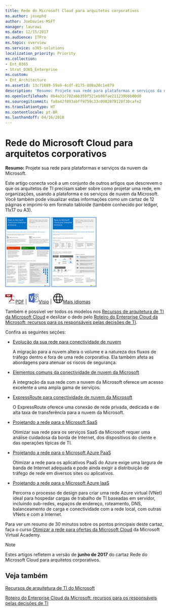 ```yaml
---
title: Rede do Microsoft Cloud para arquitetos corporativos
ms.author: josephd
author: JoeDavies-MSFT
manager: laurawi
ms.date: 12/15/2017
ms.audience: ITPro
ms.topic: overview
ms.service: o365-solutions
localization_priority: Priority
ms.collection:
- Ent_O365
- Strat_O365_Enterprise
ms.custom:
- Ent_Architecture
ms.assetid: 13c71689-59a9-4cdf-8175-808a20c1e879
description: 'Resumo: Projete sua rede para plataformas e serviços da nuvem da Microsoft.'
ms.openlocfilehash: 8b4a31c782abb359f521eb86fae211239bbb80d0
ms.sourcegitcommit: fa8a42f093abff9759c33c0902878128f30cafe2
ms.translationtype: HT
ms.contentlocale: pt-BR
ms.lasthandoff: 04/16/2018
---
```

# <a name="microsoft-cloud-networking-for-enterprise-architects"></a>Rede do Microsoft Cloud para arquitetos corporativos

 **Resumo:** Projete sua rede para plataformas e serviços da nuvem da Microsoft.
  
Este artigo conecta você a um conjunto de outros artigos que descrevem o que os arquitetos de TI precisam saber sobre como projetar uma rede, em organizações, usando a plataforma e os serviços de nuvem da Microsoft. Você também pode visualizar estas informações como um cartaz de 12 páginas e imprimi-lo em formato tabloide (também conhecido por ledger, 11x17 ou A3).
  
[![Imagem em miniatura do modelo de sistema de rede em nuvem da Microsoft](images/95e8ab6a-b4d0-4836-acc1-b0b77ebf46e6.png)  
](https://go.microsoft.com/fwlink/p/?linkid=842073)
  
![Arquivo PDF](images/ITPro_Other_PDFicon.png)[PDF](https://go.microsoft.com/fwlink/p/?linkid=842073) | ![Arquivo do Visio](images/ITPro_Other_VisioIcon.jpg)[Visio](https://go.microsoft.com/fwlink/p/?linkid=842074) | ![Ver uma página com as versões em outros idiomas](images/e16c992d-b0f8-48ae-bf44-db7a9fcaab9e.png)[Mais idiomas](https://www.microsoft.com/download/details.aspx?id=54425)
  
Também é possível ver todos os modelos nos [Recursos de arquitetura de TI da Microsoft Cloud](microsoft-cloud-it-architecture-resources.md) e deslizar o dedo pelo [Roteiro do Enterprise Cloud da Microsoft: recursos para os responsáveis pelas decisões de TI](https://aka.ms/cloudarchitecture).
  
Confira as seguintes seções:
  
- [Evolução da sua rede para conectividade de nuvem](evolving-your-network-for-cloud-connectivity.md)
    
    A migração para a nuvem altera o volume e a natureza dos fluxos de tráfego dentro e fora de uma rede corporativa. Ela também afeta as abordagens para atenuar os riscos de segurança.
    
- [Elementos comuns da conectividade de nuvem da Microsoft](common-elements-of-microsoft-cloud-connectivity.md)
    
    A integração da sua rede com a nuvem da Microsoft oferece um acesso excelente a uma ampla gama de serviços.
    
- [ExpressRoute para conectividade de nuvem da Microsoft](expressroute-for-microsoft-cloud-connectivity.md)
    
    O ExpressRoute oferece uma conexão de rede privada, dedicada e de alta taxa de transferência para a nuvem da Microsoft.
    
- [Projetando a rede para o Microsoft SaaS](designing-networking-for-microsoft-saas.md)
    
    Otimizar sua rede para os serviços SaaS da Microsoft requer uma análise cuidadosa da borda de Internet, dos dispositivos do cliente e das operações típicas de TI.
    
- [Projetando a rede para o Microsoft Azure PaaS](designing-networking-for-microsoft-azure-paas.md)
    
    Otimizar a rede para os aplicativos PaaS do Azure exige uma largura de banda de Internet adequada e pode ainda exigir a distribuição de tráfego de rede em diversos sites ou aplicativos.
    
- [Projetando a rede para o Microsoft Azure IaaS](designing-networking-for-microsoft-azure-iaas.md)
    
    Percorra o processo de design para criar uma rede Azure virtual (VNet) ideal para hospedar cargas de trabalho de TI baseadas em servidor, incluindo sub-redes, espaços de endereço, roteamento, DNS, balanceamento de carga e conectividade com a rede local, com outras VNets e com a Internet.
    
Para ver um resumo de 30 minutos sobre os pontos principais deste cartaz, faça o curso [Otimizar a rede para ofertas da Microsoft Cloud](https://mva.microsoft.com/pt-BR/training-courses/optimize-your-network-for-microsoft-cloud-offerings-17743) da Microsoft Virtual Academy.
  
> [!NOTE]
> Estes artigos refletem a versão de **junho de 2017** do cartaz Rede do Microsoft Cloud para arquitetos corporativos.
  
## <a name="see-also"></a>Veja também

[Recursos de arquitetura de TI do Microsoft](microsoft-cloud-it-architecture-resources.md)

[Roteiro do Enterprise Cloud da Microsoft: recursos para os responsáveis pelas decisões de TI](https://sway.com/FJ2xsyWtkJc2taRD)



